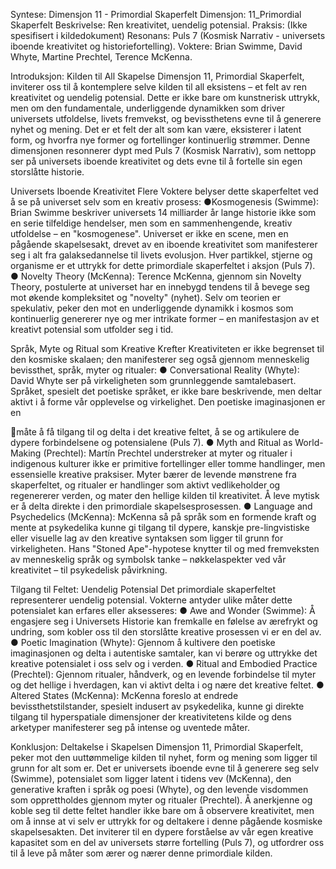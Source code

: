 Syntese: Dimensjon 11 - Primordial Skaperfelt
Dimensjon: 11_Primordial Skaperfelt Beskrivelse: Ren kreativitet, uendelig potensial. Praksis:
(Ikke spesifisert i kildedokument) Resonans: Puls 7 (Kosmisk Narrativ - universets iboende
kreativitet og historiefortelling). Voktere: Brian Swimme, David Whyte, Martine Prechtel,
Terence McKenna.

Introduksjon: Kilden til All Skapelse
Dimensjon 11, Primordial Skaperfelt, inviterer oss til å kontemplere selve kilden til all eksistens –
et felt av ren kreativitet og uendelig potensial. Dette er ikke bare om kunstnerisk uttrykk, men
om den fundamentale, underliggende dynamikken som driver universets utfoldelse, livets
fremvekst, og bevissthetens evne til å generere nyhet og mening. Det er et felt der alt som kan
være, eksisterer i latent form, og hvorfra nye former og fortellinger kontinuerlig strømmer. Denne
dimensjonen resonnerer dypt med Puls 7 (Kosmisk Narrativ), som nettopp ser på universets
iboende kreativitet og dets evne til å fortelle sin egen storslåtte historie.

Universets Iboende Kreativitet
Flere Voktere belyser dette skaperfeltet ved å se på universet selv som en kreativ prosess:
●​ Kosmogenesis (Swimme): Brian Swimme beskriver universets 14 milliarder år lange
historie ikke som en serie tilfeldige hendelser, men som en sammenhengende, kreativ
utfoldelse – en "kosmogenese". Universet er ikke en scene, men en pågående
skapelsesakt, drevet av en iboende kreativitet som manifesterer seg i alt fra
galaksedannelse til livets evolusjon. Hver partikkel, stjerne og organisme er et uttrykk for
dette primordiale skaperfeltet i aksjon (Puls 7).
●​ Novelty Theory (McKenna): Terence McKenna, gjennom sin Novelty Theory, postulerte
at universet har en innebygd tendens til å bevege seg mot økende kompleksitet og
"novelty" (nyhet). Selv om teorien er spekulativ, peker den mot en underliggende
dynamikk i kosmos som kontinuerlig genererer nye og mer intrikate former – en
manifestasjon av et kreativt potensial som utfolder seg i tid.

Språk, Myte og Ritual som Kreative Krefter
Kreativiteten er ikke begrenset til den kosmiske skalaen; den manifesterer seg også gjennom
menneskelig bevissthet, språk, myter og ritualer:
●​ Conversational Reality (Whyte): David Whyte ser på virkeligheten som grunnleggende
samtalebasert. Språket, spesielt det poetiske språket, er ikke bare beskrivende, men
deltar aktivt i å forme vår opplevelse og virkelighet. Den poetiske imaginasjonen er en

måte å få tilgang til og delta i det kreative feltet, å se og artikulere de dypere
forbindelsene og potensialene (Puls 7).
●​ Myth and Ritual as World-Making (Prechtel): Martín Prechtel understreker at myter og
ritualer i indigenous kulturer ikke er primitive fortellinger eller tomme handlinger, men
essensielle kreative praksiser. Myter bærer de levende mønstrene fra skaperfeltet, og
ritualer er handlinger som aktivt vedlikeholder og regenererer verden, og mater den
hellige kilden til kreativitet. Å leve mytisk er å delta direkte i den primordiale
skapelsesprosessen.
●​ Language and Psychedelics (McKenna): McKenna så på språk som en formende
kraft og mente at psykedelika kunne gi tilgang til dypere, kanskje pre-lingvistiske eller
visuelle lag av den kreative syntaksen som ligger til grunn for virkeligheten. Hans
"Stoned Ape"-hypotese knytter til og med fremveksten av menneskelig språk og
symbolsk tanke – nøkkelaspekter ved vår kreativitet – til psykedelisk påvirkning.

Tilgang til Feltet: Uendelig Potensial
Det primordiale skaperfeltet representerer uendelig potensial. Vokterne antyder ulike måter
dette potensialet kan erfares eller aksesseres:
●​ Awe and Wonder (Swimme): Å engasjere seg i Universets Historie kan fremkalle en
følelse av ærefrykt og undring, som kobler oss til den storslåtte kreative prosessen vi er
en del av.
●​ Poetic Imagination (Whyte): Gjennom å kultivere den poetiske imaginasjonen og delta
i autentiske samtaler, kan vi berøre og uttrykke det kreative potensialet i oss selv og i
verden.
●​ Ritual and Embodied Practice (Prechtel): Gjennom ritualer, håndverk, og en levende
forbindelse til myter og det hellige i hverdagen, kan vi aktivt delta i og nære det kreative
feltet.
●​ Altered States (McKenna): McKenna foreslo at endrede bevissthetstilstander, spesielt
indusert av psykedelika, kunne gi direkte tilgang til hyperspatiale dimensjoner der
kreativitetens kilde og dens arketyper manifesterer seg på intense og uventede måter.

Konklusjon: Deltakelse i Skapelsen
Dimensjon 11, Primordial Skaperfelt, peker mot den uuttømmelige kilden til nyhet, form og
mening som ligger til grunn for alt som er. Det er universets iboende evne til å generere seg selv
(Swimme), potensialet som ligger latent i tidens vev (McKenna), den generative kraften i språk
og poesi (Whyte), og den levende visdommen som opprettholdes gjennom myter og ritualer
(Prechtel). Å anerkjenne og koble seg til dette feltet handler ikke bare om å observere
kreativitet, men om å innse at vi selv er uttrykk for og deltakere i denne pågående kosmiske
skapelsesakten. Det inviterer til en dypere forståelse av vår egen kreative kapasitet som en del
av universets større fortelling (Puls 7), og utfordrer oss til å leve på måter som ærer og nærer
denne primordiale kilden.

